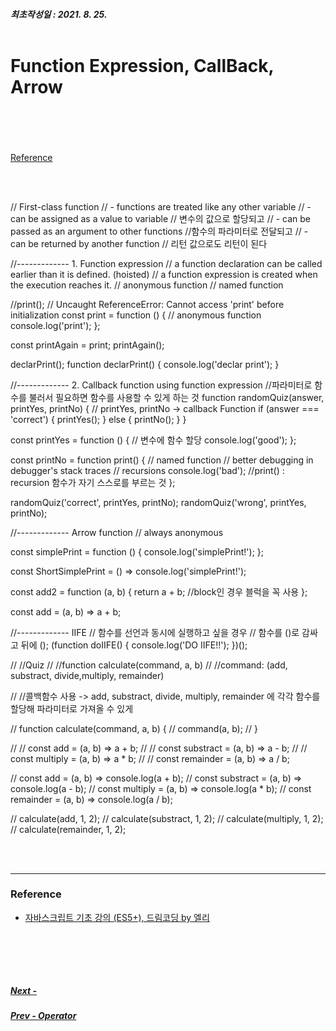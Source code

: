 ##### 최초작성일 : 2021. 8. 25.<br><br>

# Function Expression, CallBack, Arrow

[]()  
[]()  
[]()  
[]()  
[Reference](#reference)

<br><br>

// First-class function
// - functions are treated like any other variable
// - can be assigned as a value to variable // 변수의 값으로 할당되고
// - can be passed as an argument to other functions //함수의 파라미터로 전달되고
// - can be returned by another function // 리턴 값으로도 리턴이 된다

//------------- 1. Function expression
// a function declaration can be called earlier than it is defined. (hoisted)
// a function expression is created when the execution reaches it.
// anonymous function
// named function

//print(); // Uncaught ReferenceError: Cannot access 'print' before initialization
const print = function () {
// anonymous function
console.log('print');
};

const printAgain = print;
printAgain();

declarPrint();
function declarPrint() {
console.log('declar print');
}

//------------- 2. Callback function using function expression
//파라미터로 함수를 불러서 필요하면 함수를 사용할 수 있게 하는 것
function randomQuiz(answer, printYes, printNo) {
// printYes, printNo -> callback Function
if (answer === 'correct') {
printYes();
} else {
printNo();
}
}

const printYes = function () {
// 변수에 함수 할당
console.log('good');
};

const printNo = function print() {
// named function
// better debugging in debugger's stack traces
// recursions
console.log('bad');
//print() : recursion 함수가 자기 스스로를 부르는 것
};

randomQuiz('correct', printYes, printNo);
randomQuiz('wrong', printYes, printNo);

//------------- Arrow function
// always anonymous

const simplePrint = function () {
console.log('simplePrint!');
};

const ShortSimplePrint = () => console.log('simplePrint!');

const add2 = function (a, b) {
return a + b; //block인 경우 블럭을 꼭 사용
};

const add = (a, b) => a + b;

//------------- IIFE
// 함수를 선언과 동시에 실행하고 싶을 경우
// 함수를 ()로 감싸고 뒤에 ();
(function doIIFE() {
console.log('DO IIFE!!');
})();

// //Quiz
// //function calculate(command, a, b)
// //command: (add, substract, divide,multiply, remainder)

// //콜백함수 사용 -> add, substract, divide, multiply, remainder 에 각각 함수를 할당해 파라미터로 가져올 수 있게

// function calculate(command, a, b) {
// command(a, b);
// }

// // const add = (a, b) => a + b;
// // const substract = (a, b) => a - b;
// // const multiply = (a, b) => a \* b;
// // const remainder = (a, b) => a / b;

// const add = (a, b) => console.log(a + b);
// const substract = (a, b) => console.log(a - b);
// const multiply = (a, b) => console.log(a \* b);
// const remainder = (a, b) => console.log(a / b);

// calculate(add, 1, 2);
// calculate(substract, 1, 2);
// calculate(multiply, 1, 2);
// calculate(remainder, 1, 2);

<br><br>

---

### **Reference**

- [자바스크립트 기초 강의 (ES5+), 드림코딩 by 엘리](https://www.youtube.com/playlist?list=PLv2d7VI9OotTVOL4QmPfvJWPJvkmv6h-2)

## <br><br>

##### [Next - ]()

##### [Prev - Operator]()
